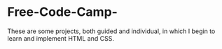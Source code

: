 # Free-Code-Camp-
These are some projects, both guided and individual, in which I begin to learn and implement HTML and CSS.